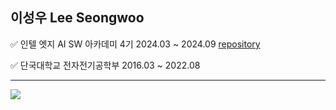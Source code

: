 ## 이성우 Lee Seongwoo

✅ 인텔 엣지 AI SW 아카데미 4기 2024.03 ~ 2024.09   [repository](https://github.com/kccistc/intel-04)


✅ 단국대학교 전자전기공학부 2016.03 ~ 2022.08

---

<a href="https://www.instagram.com/seong_w2o"><img src="https://img.shields.io/badge/Instagram-%23E4405F.svg?style=for-the-badge&logo=Instagram&logoColor=white&link=https://www.instagram.com/seong_w2o"/></a>
